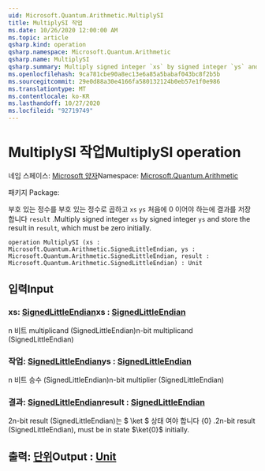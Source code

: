```yaml
---
uid: Microsoft.Quantum.Arithmetic.MultiplySI
title: MultiplySI 작업
ms.date: 10/26/2020 12:00:00 AM
ms.topic: article
qsharp.kind: operation
qsharp.namespace: Microsoft.Quantum.Arithmetic
qsharp.name: MultiplySI
qsharp.summary: Multiply signed integer `xs` by signed integer `ys` and store the result in `result`, which must be zero initially.
ms.openlocfilehash: 9ca781cbe90a8ec13e6a85a5babaf043bc8f2b5b
ms.sourcegitcommit: 29e0d88a30e4166fa580132124b0eb57e1f0e986
ms.translationtype: MT
ms.contentlocale: ko-KR
ms.lasthandoff: 10/27/2020
ms.locfileid: "92719749"
---
```

# <a name="multiplysi-operation"></a><span data-ttu-id="df175-102">MultiplySI 작업</span><span class="sxs-lookup"><span data-stu-id="df175-102">MultiplySI operation</span></span>

<span data-ttu-id="df175-103">네임 스페이스: [Microsoft 양자](xref:Microsoft.Quantum.Arithmetic)</span><span class="sxs-lookup"><span data-stu-id="df175-103">Namespace: [Microsoft.Quantum.Arithmetic](xref:Microsoft.Quantum.Arithmetic)</span></span>

<span data-ttu-id="df175-104">패키지 [](https://nuget.org/packages/)</span><span class="sxs-lookup"><span data-stu-id="df175-104">Package: [](https://nuget.org/packages/)</span></span>


<span data-ttu-id="df175-105">부호 있는 정수를 부호 있는 정수로 곱하고 `xs` `ys` 처음에 0 이어야 하는에 결과를 저장 합니다 `result` .</span><span class="sxs-lookup"><span data-stu-id="df175-105">Multiply signed integer `xs` by signed integer `ys` and store the result in `result`, which must be zero initially.</span></span>

```qsharp
operation MultiplySI (xs : Microsoft.Quantum.Arithmetic.SignedLittleEndian, ys : Microsoft.Quantum.Arithmetic.SignedLittleEndian, result : Microsoft.Quantum.Arithmetic.SignedLittleEndian) : Unit
```


## <a name="input"></a><span data-ttu-id="df175-106">입력</span><span class="sxs-lookup"><span data-stu-id="df175-106">Input</span></span>

### <a name="xs--signedlittleendian"></a><span data-ttu-id="df175-107">xs: [SignedLittleEndian](xref:Microsoft.Quantum.Arithmetic.SignedLittleEndian)</span><span class="sxs-lookup"><span data-stu-id="df175-107">xs : [SignedLittleEndian](xref:Microsoft.Quantum.Arithmetic.SignedLittleEndian)</span></span>

<span data-ttu-id="df175-108">n 비트 multiplicand (SignedLittleEndian)</span><span class="sxs-lookup"><span data-stu-id="df175-108">n-bit multiplicand (SignedLittleEndian)</span></span>


### <a name="ys--signedlittleendian"></a><span data-ttu-id="df175-109">작업: [SignedLittleEndian](xref:Microsoft.Quantum.Arithmetic.SignedLittleEndian)</span><span class="sxs-lookup"><span data-stu-id="df175-109">ys : [SignedLittleEndian](xref:Microsoft.Quantum.Arithmetic.SignedLittleEndian)</span></span>

<span data-ttu-id="df175-110">n 비트 승수 (SignedLittleEndian)</span><span class="sxs-lookup"><span data-stu-id="df175-110">n-bit multiplier (SignedLittleEndian)</span></span>


### <a name="result--signedlittleendian"></a><span data-ttu-id="df175-111">결과: [SignedLittleEndian](xref:Microsoft.Quantum.Arithmetic.SignedLittleEndian)</span><span class="sxs-lookup"><span data-stu-id="df175-111">result : [SignedLittleEndian](xref:Microsoft.Quantum.Arithmetic.SignedLittleEndian)</span></span>

<span data-ttu-id="df175-112">2n-bit result (SignedLittleEndian)는 $ \ket $ 상태 여야 합니다 {0} .</span><span class="sxs-lookup"><span data-stu-id="df175-112">2n-bit result (SignedLittleEndian), must be in state $\ket{0}$ initially.</span></span>



## <a name="output--unit"></a><span data-ttu-id="df175-113">출력: [단위](xref:microsoft.quantum.lang-ref.unit)</span><span class="sxs-lookup"><span data-stu-id="df175-113">Output : [Unit](xref:microsoft.quantum.lang-ref.unit)</span></span>

